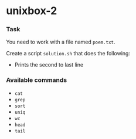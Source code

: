 # unixbox-2

### Task

You need to work with a file named `poem.txt`.

Create a script `solution.sh` that does the following:

- Prints the second to last line

### Available commands

* `cat`
* `grep`
* `sort`
* `uniq`
* `wc`
* `head`
* `tail`
